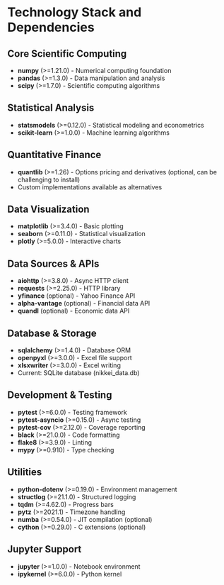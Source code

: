 # Technology Stack and Dependencies

## Core Scientific Computing
- **numpy** (>=1.21.0) - Numerical computing foundation
- **pandas** (>=1.3.0) - Data manipulation and analysis
- **scipy** (>=1.7.0) - Scientific computing algorithms

## Statistical Analysis
- **statsmodels** (>=0.12.0) - Statistical modeling and econometrics
- **scikit-learn** (>=1.0.0) - Machine learning algorithms

## Quantitative Finance
- **quantlib** (>=1.26) - Options pricing and derivatives (optional, can be challenging to install)
- Custom implementations available as alternatives

## Data Visualization  
- **matplotlib** (>=3.4.0) - Basic plotting
- **seaborn** (>=0.11.0) - Statistical visualization
- **plotly** (>=5.0.0) - Interactive charts

## Data Sources & APIs
- **aiohttp** (>=3.8.0) - Async HTTP client
- **requests** (>=2.25.0) - HTTP library
- **yfinance** (optional) - Yahoo Finance API
- **alpha-vantage** (optional) - Financial data API
- **quandl** (optional) - Economic data API

## Database & Storage
- **sqlalchemy** (>=1.4.0) - Database ORM
- **openpyxl** (>=3.0.0) - Excel file support
- **xlsxwriter** (>=3.0.0) - Excel writing
- Current: SQLite database (nikkei_data.db)

## Development & Testing
- **pytest** (>=6.0.0) - Testing framework
- **pytest-asyncio** (>=0.15.0) - Async testing
- **pytest-cov** (>=2.12.0) - Coverage reporting
- **black** (>=21.0.0) - Code formatting
- **flake8** (>=3.9.0) - Linting
- **mypy** (>=0.910) - Type checking

## Utilities
- **python-dotenv** (>=0.19.0) - Environment management
- **structlog** (>=21.1.0) - Structured logging
- **tqdm** (>=4.62.0) - Progress bars
- **pytz** (>=2021.1) - Timezone handling
- **numba** (>=0.54.0) - JIT compilation (optional)
- **cython** (>=0.29.0) - C extensions (optional)

## Jupyter Support
- **jupyter** (>=1.0.0) - Notebook environment
- **ipykernel** (>=6.0.0) - Python kernel